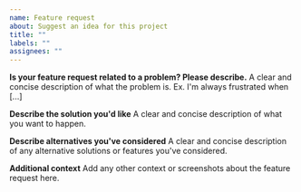 ```yaml
---
name: Feature request
about: Suggest an idea for this project
title: ""
labels: ""
assignees: ""
---
```


**Is your feature request related to a problem? Please describe.**
A clear and concise description of what the problem is.
Ex. I'm always frustrated when [...]

**Describe the solution you'd like**
A clear and concise description of what you want to happen.

**Describe alternatives you've considered**
A clear and concise description of any alternative solutions or features you've considered.

**Additional context**
Add any other context or screenshots about the feature request here.
